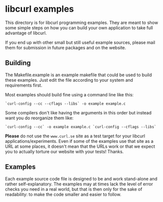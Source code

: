 # libcurl examples

This directory is for libcurl programming examples. They are meant to show
some simple steps on how you can build your own application to take full
advantage of libcurl.

If you end up with other small but still useful example sources, please mail
them for submission in future packages and on the website.

## Building

The Makefile.example is an example makefile that could be used to build these
examples. Just edit the file according to your system and requirements first.

Most examples should build fine using a command line like this:

    `curl-config --cc --cflags --libs` -o example example.c

Some compilers don't like having the arguments in this order but instead
want you do reorganize them like:

    `curl-config --cc` -o example example.c `curl-config --cflags --libs`

**Please** do not use the `www.curl.se` site as a test target for your
libcurl applications/experiments. Even if some of the examples use that site
as a URL at some places, it doesn't mean that the URLs work or that we expect
you to actually torture our website with your tests!  Thanks.

## Examples

Each example source code file is designed to be and work stand-alone and
rather self-explanatory. The examples may at times lack the level of error
checks you need in a real world, but that is then only for the sake of
readability: to make the code smaller and easier to follow.
